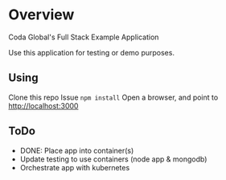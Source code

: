 # Overview

Coda Global's Full Stack Example Application

Use this application for testing or demo purposes.

## Using

Clone this repo
Issue `npm install`
Open a browser, and point to <http://localhost:3000>

## ToDo

- DONE: Place app into container(s)
- Update testing to use containers (node app & mongodb)
- Orchestrate app with kubernetes